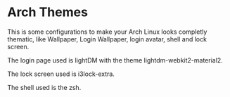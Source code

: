# Arch Themes

This is some configurations to make your Arch Linux looks completly thematic, like Wallpaper, Login Wallpaper, login avatar, shell and lock screen.

The login page used is lightDM with the theme lightdm-webkit2-material2.

The lock screen used is i3lock-extra.

The shell used is the zsh.
